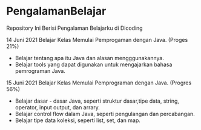 # PengalamanBelajar
Repository Ini Berisi Pengalaman Belajarku di Dicoding

14 Juni 2021
Belajar Kelas Memulai Pemprogaman dengan Java. (Proges 21%)
* Belajar tentang apa itu Java dan alasan mengggunakannya.
* Belajar tools yang dapat digunakan untuk mengajarkan bahasa pemrograman Java.

15 Juni 2021 
Belajar Kelas Memulai Pemprograman dengan Java. (Progres 56%)
* Belajar dasar - dasar Java, seperti struktur dasar,tipe data, string, operator, input output, dan arrary.
* Belajar control flow dalam Java, seperti pengulangan dan percabangan.
* Belajar tipe data koleksi, seperti list, set, dan map. 
